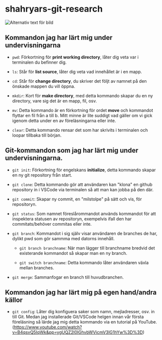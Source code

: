 # shahryars-git-research

![Alternativ text för bild](https://i.chzbgr.com/full/4950563328/h94EA3F61/hipster-internet-husband)

## Kommandon jag har lärt mig under undervisningarna

- `pwd`: Förkortning för **print working directory**, låter dig veta var i terminalen du befinner dig.
- `ls`: Står för **list source**, låter dig veta vad innehållet är i en mapp.
- `cd`: Står för **change directory**, du skriver det följt av namnet på den önskade mappen du vill öppna.
- `mkdir`: Kort för **make directory**, med detta kommando skapar du en ny directory, vare sig det är en mapp, fil, osv.
- `mv`: Detta kommando är en förkortning för ordet **move** och kommandot flyttar en fil från a till b. Mitt minne är lite suddigt vad gäller om vi gick igenom detta under en av föreläsningarna eller inte.

- `clear`: Detta kommando rensar det som har skrivits i terminalen och loopar tillbaka till början.

## Git-kommandon som jag har lärt mig under undervisningarna.

- `git init`: Förkortning för engelskans **initialize**, detta kommando skapar en ny git repository från start.

- `git clone`: Detta kommando gör att användaren kan "klona" en github repository in i VSCode via terminalen så att man kan jobba på den där.

- `git commit`: Skapar ny commit, en "milstolpe" på sätt och vis, för repositoryn.

- `git status`: Som namnet föreslårommandot används kommandot för att inspektera statusen av repositoryn, exempelvis ifall den har commitats/behöver commitas eller inte.

- `git branch`: Kommandot i sig själv visar användaren de branches de har, dylikt pwd som gör sammma med datorns innehåll.

    - `git branch branchname`: När man lägger till branchname bredvid det existerande kommandot så skapar man en ny branch.

    - `git switch branchname`: Detta kommando låter användaren växla mellan branches.

- `git merge`: Sammanfogar en branch till huvudbranchen.

## Kommandon jag har lärt mig på egen hand/andra källor
- `git config`: Låter dig konfiguera saker som namn, mejladresser, osv. in till Git. Medan jag installerade Git/VSCode helgen innan vår första föreläsning så lärde jag mig detta kommando via en tutorial på YouTube. (https://www.youtube.com/watch?v=B4qsvQ5IqWk&pp=ygUQZ2l0IGhvbWVicmV3IG1hYw%3D%3D)